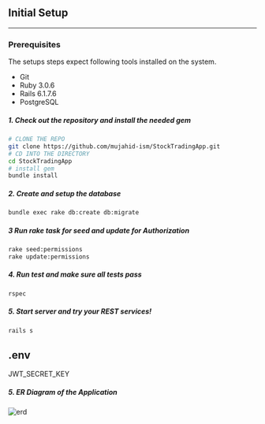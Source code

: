 ## Initial Setup

---
### Prerequisites

The setups steps expect following tools installed on the system.

- Git
- Ruby 3.0.6
- Rails 6.1.7.6
- PostgreSQL

##### 1. Check out the repository and install the needed gem

```bash
# CLONE THE REPO
git clone https://github.com/mujahid-ism/StockTradingApp.git
# CD INTO THE DIRECTORY
cd StockTradingApp
# install gem 
bundle install
```

##### 2. Create and setup the database

```bash
bundle exec rake db:create db:migrate
```

##### 3 Run rake task for seed and update for Authorization

```bash
rake seed:permissions
rake update:permissions
```

##### 4. Run test and make sure all tests pass

```bash
rspec
```

##### 5. Start server and try your REST services!

```bash
rails s
```

## .env
JWT_SECRET_KEY

##### 5. ER Diagram of the Application

![erd](https://github.com/SELISEdigitalplatforms/l3-rails-ewbuchs-partnerportal/assets/108412058/b0e7ef29-a223-4f23-8ca2-1d86138c362e)

